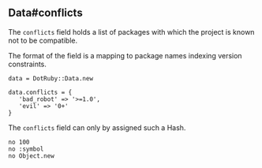 ## Data#conflicts

The `conflicts` field holds a list of packages with which the project is
known not to be compatible.

The format of the field is a mapping to package names indexing version
constraints.

    data = DotRuby::Data.new

    data.conflicts = {
       'bad_robot' => '>=1.0',
       'evil' => '0+'
    }

The `conflicts` field can only by assigned such a Hash.

    no 100
    no :symbol
    no Object.new

